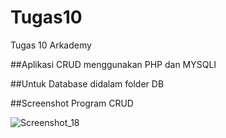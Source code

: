 # Tugas10
Tugas 10 Arkademy

##Aplikasi CRUD menggunakan PHP dan MYSQLI

##Untuk Database didalam folder DB

##Screenshot Program CRUD

![Screenshot_18](https://user-images.githubusercontent.com/30245926/85029308-5a8b7d80-b1a6-11ea-899f-2eac53440dd8.png)
